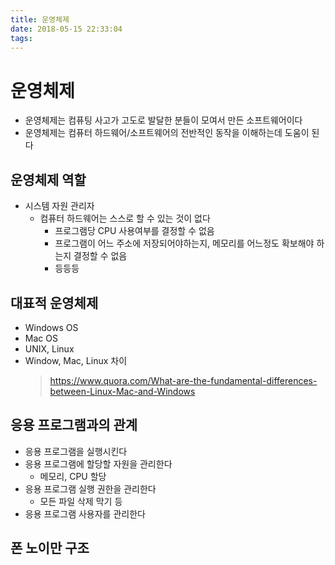 ```yaml
---
title: 운영체제
date: 2018-05-15 22:33:04
tags:
---
```


# 운영체제
- 운영체제는 컴퓨팅 사고가 고도로 발달한 분들이 모여서 만든 소프트웨어이다
- 운영체제는 컴퓨터 하드웨어/소프트웨어의 전반적인 동작을 이해하는데 도움이 된다

## 운영체제 역할
- 시스템 자원 관리자
    - 컴퓨터 하드웨어는 스스로 할 수 있는 것이 없다
        - 프로그램당 CPU 사용여부를 결정할 수 없음
        - 프로그램이 어느 주소에 저장되어야하는지, 메모리를 어느정도 확보해야 하는지 결정할 수 없음
        - 등등등

## 대표적 운영체제
- Windows OS
- Mac OS
- UNIX, Linux 
- Window, Mac, Linux 차이
    > <https://www.quora.com/What-are-the-fundamental-differences-between-Linux-Mac-and-Windows> 

## 응용 프로그램과의 관계
- 응용 프로그램을 실행시킨다
- 응용 프로그램에 할당할 자원을 관리한다
    - 메모리, CPU 할당
- 응용 프로그램 실행 권한을 관리한다
    - 모든 파일 삭제 막기 등
- 응용 프로그램 사용자를 관리한다

## 폰 노이만 구조

<!-- more -->